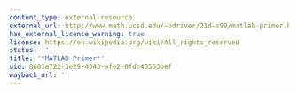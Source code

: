 ```yaml
---
content_type: external-resource
external_url: http://www.math.ucsd.edu/~bdriver/21d-s99/matlab-primer.html
has_external_license_warning: true
license: https://en.wikipedia.org/wiki/All_rights_reserved
status: ''
title: '*MATLAB Primer*'
uid: 8681e722-3e29-4343-afe2-0fdc40563bef
wayback_url: ''
---
```

